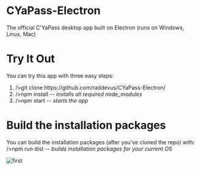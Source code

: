 # CYaPass-Electron
The official C'YaPass desktop app built on Electron (runs on Windows, Linux, Mac)

<h1>Try It Out</h1>
You can try this app with three easy steps:
<ol>
<li> /&gt;git clone https://github.com/raddevus/CYaPass-Electron/</li>
<li>/&gt;npm install -- <em>installs all required node_modules</em></li>
<li>/&gt;npm start -- <em>starts the app</em>
</ol>

<h1>Build the installation packages</h1>
You can build the installation packages (after you've cloned the repo) with:<br/>
/&gt;npm run dist  -- <em>builds installation packages for your current OS</em>

![first](https://i.stack.imgur.com/xr9qv.png)

